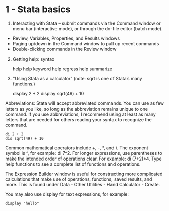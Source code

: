 # 1 - Stata basics


1.	Interacting with Stata – submit commands via the Command window or menu bar (interactive mode), or through the do-file editor (batch mode).

* Review, Variables, Properties, and Results windows
* Paging up/down in the Command window to pull up recent commands
* Double-clicking commands in the Review window
 
2.	Getting help: syntax

    help
    help keyword
    help regress
    help summarize

3.	"Using Stata as a calculator" (note: sqrt is one of Stata’s many functions.)

	display 2 + 2
	display sqrt(49) + 10

Abbreviations: Stata will accept abbreviated commands. You can use as few letters as you like, so long as the abbreviation remains unique to one command. If you use abbreviations, I recommend using at least as many letters that are needed for others reading your syntax to recognize the command.

    di 2 + 2
    dis sqrt(49) + 10

Common mathematical operators include +, -, *, and /.  The exponent symbol is ^, for example: di 7^2. For longer expressions, use parentheses to make the intended order of operations clear. For example: di (7+2)*4. Type help functions to see a complete list of functions and operations.

The Expression Builder window is useful for constructing more complicated calculations that make use of operations, functions, saved results, and more. This is found under Data - Other Utilities - Hand Calculator - Create.

You may also use display for text expressions, for example:

    display "hello"